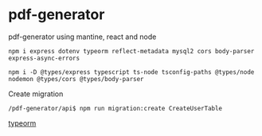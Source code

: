 # pdf-generator

pdf-generator using mantine, react and node

```console
npm i express dotenv typeorm reflect-metadata mysql2 cors body-parser express-async-errors

```

```console
npm i -D @types/express typescript ts-node tsconfig-paths @types/node nodemon @types/cors @types/body-parser
```

Create migration

```console
/pdf-generator/api$ npm run migration:create CreateUserTable
```

[typeorm](https://typeorm.io/)
